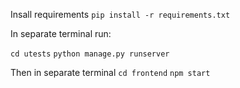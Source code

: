 Insall requirements
```pip install -r requirements.txt```

In separate terminal run:

```cd utests```
```python manage.py runserver```

Then in separate terminal
```cd frontend```
```npm start```
